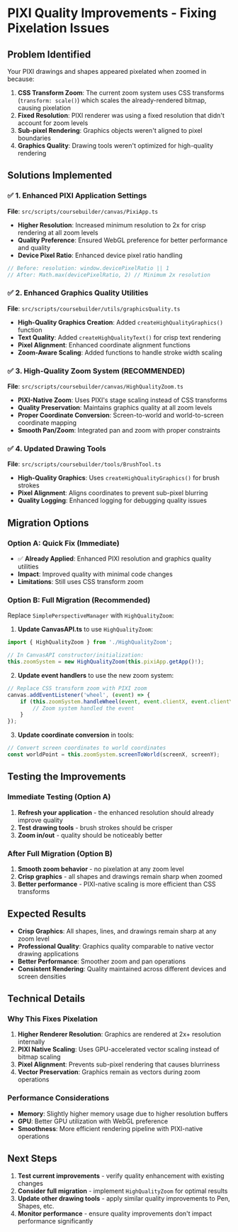 # PIXI Quality Improvements - Fixing Pixelation Issues

## Problem Identified

Your PIXI drawings and shapes appeared pixelated when zoomed in because:

1. **CSS Transform Zoom**: The current zoom system uses CSS transforms (`transform: scale()`) which scales the already-rendered bitmap, causing pixelation
2. **Fixed Resolution**: PIXI renderer was using a fixed resolution that didn't account for zoom levels  
3. **Sub-pixel Rendering**: Graphics objects weren't aligned to pixel boundaries
4. **Graphics Quality**: Drawing tools weren't optimized for high-quality rendering

## Solutions Implemented

### ✅ 1. Enhanced PIXI Application Settings

**File**: `src/scripts/coursebuilder/canvas/PixiApp.ts`

- **Higher Resolution**: Increased minimum resolution to 2x for crisp rendering at all zoom levels
- **Quality Preference**: Ensured WebGL preference for better performance and quality
- **Device Pixel Ratio**: Enhanced device pixel ratio handling

```typescript
// Before: resolution: window.devicePixelRatio || 1
// After: Math.max(devicePixelRatio, 2) // Minimum 2x resolution
```

### ✅ 2. Enhanced Graphics Quality Utilities

**File**: `src/scripts/coursebuilder/utils/graphicsQuality.ts`

- **High-Quality Graphics Creation**: Added `createHighQualityGraphics()` function
- **Text Quality**: Added `createHighQualityText()` for crisp text rendering
- **Pixel Alignment**: Enhanced coordinate alignment functions
- **Zoom-Aware Scaling**: Added functions to handle stroke width scaling

### ✅ 3. High-Quality Zoom System (RECOMMENDED)

**File**: `src/scripts/coursebuilder/canvas/HighQualityZoom.ts`

- **PIXI-Native Zoom**: Uses PIXI's stage scaling instead of CSS transforms
- **Quality Preservation**: Maintains graphics quality at all zoom levels
- **Proper Coordinate Conversion**: Screen-to-world and world-to-screen coordinate mapping
- **Smooth Pan/Zoom**: Integrated pan and zoom with proper constraints

### ✅ 4. Updated Drawing Tools

**File**: `src/scripts/coursebuilder/tools/BrushTool.ts`

- **High-Quality Graphics**: Uses `createHighQualityGraphics()` for brush strokes
- **Pixel Alignment**: Aligns coordinates to prevent sub-pixel blurring
- **Quality Logging**: Enhanced logging for debugging quality issues

## Migration Options

### Option A: Quick Fix (Immediate)
- ✅ **Already Applied**: Enhanced PIXI resolution and graphics quality utilities
- **Impact**: Improved quality with minimal code changes
- **Limitations**: Still uses CSS transform zoom

### Option B: Full Migration (Recommended)
Replace `SimplePerspectiveManager` with `HighQualityZoom`:

1. **Update CanvasAPI.ts** to use `HighQualityZoom`:
```typescript
import { HighQualityZoom } from './HighQualityZoom';

// In CanvasAPI constructor/initialization:
this.zoomSystem = new HighQualityZoom(this.pixiApp.getApp()!);
```

2. **Update event handlers** to use the new zoom system:
```typescript
// Replace CSS transform zoom with PIXI zoom
canvas.addEventListener('wheel', (event) => {
    if (this.zoomSystem.handleWheel(event, event.clientX, event.clientY)) {
        // Zoom system handled the event
    }
});
```

3. **Update coordinate conversion** in tools:
```typescript
// Convert screen coordinates to world coordinates
const worldPoint = this.zoomSystem.screenToWorld(screenX, screenY);
```

## Testing the Improvements

### Immediate Testing (Option A)
1. **Refresh your application** - the enhanced resolution should already improve quality
2. **Test drawing tools** - brush strokes should be crisper
3. **Zoom in/out** - quality should be noticeably better

### After Full Migration (Option B)  
1. **Smooth zoom behavior** - no pixelation at any zoom level
2. **Crisp graphics** - all shapes and drawings remain sharp when zoomed
3. **Better performance** - PIXI-native scaling is more efficient than CSS transforms

## Expected Results

- **Crisp Graphics**: All shapes, lines, and drawings remain sharp at any zoom level
- **Professional Quality**: Graphics quality comparable to native vector drawing applications
- **Better Performance**: Smoother zoom and pan operations
- **Consistent Rendering**: Quality maintained across different devices and screen densities

## Technical Details

### Why This Fixes Pixelation

1. **Higher Renderer Resolution**: Graphics are rendered at 2x+ resolution internally
2. **PIXI Native Scaling**: Uses GPU-accelerated vector scaling instead of bitmap scaling  
3. **Pixel Alignment**: Prevents sub-pixel rendering that causes blurriness
4. **Vector Preservation**: Graphics remain as vectors during zoom operations

### Performance Considerations

- **Memory**: Slightly higher memory usage due to higher resolution buffers
- **GPU**: Better GPU utilization with WebGL preference
- **Smoothness**: More efficient rendering pipeline with PIXI-native operations

## Next Steps

1. **Test current improvements** - verify quality enhancement with existing changes
2. **Consider full migration** - implement `HighQualityZoom` for optimal results
3. **Update other drawing tools** - apply similar quality improvements to Pen, Shapes, etc.
4. **Monitor performance** - ensure quality improvements don't impact performance significantly
